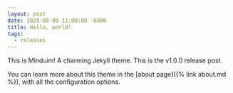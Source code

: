 ```yaml
---
layout: post
date: 2025-08-09 11:00:00 -0300
title: Hello, world!
tags:
  - releases
---
```


This is Minduim! A charming Jekyll theme. This is the v1.0.0 release post.

You can learn more about this theme in the [about page]({% link about.md %}), with all the configuration options.
